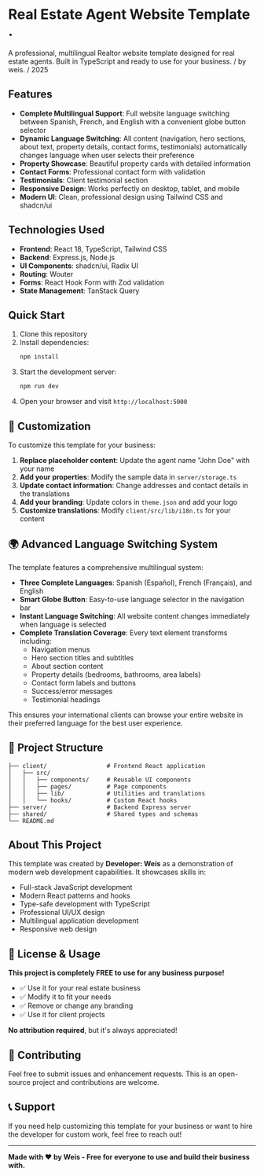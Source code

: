 # Real Estate Agent Website Template .

A professional, multilingual Realtor website template designed for real estate agents. Built in TypeScript and ready to use for your business.
/ by weis. / 2025 
## Features

- **Complete Multilingual Support**: Full website language switching between Spanish, French, and English with a convenient globe button selector
- **Dynamic Language Switching**: All content (navigation, hero sections, about text, property details, contact forms, testimonials) automatically changes language when user selects their preference
- **Property Showcase**: Beautiful property cards with detailed information
- **Contact Forms**: Professional contact form with validation
- **Testimonials**: Client testimonial section
- **Responsive Design**: Works perfectly on desktop, tablet, and mobile
- **Modern UI**: Clean, professional design using Tailwind CSS and shadcn/ui

## Technologies Used

- **Frontend**: React 18, TypeScript, Tailwind CSS
- **Backend**: Express.js, Node.js
- **UI Components**: shadcn/ui, Radix UI
- **Routing**: Wouter
- **Forms**: React Hook Form with Zod validation
- **State Management**: TanStack Query

## Quick Start

1. Clone this repository
2. Install dependencies:
   ```bash
   npm install
   ```
3. Start the development server:
   ```bash
   npm run dev
   ```
4. Open your browser and visit `http://localhost:5000`

## 📝 Customization

To customize this template for your business:

1. **Replace placeholder content**: Update the agent name "John Doe" with your name
2. **Add your properties**: Modify the sample data in `server/storage.ts`
3. **Update contact information**: Change addresses and contact details in the translations
4. **Add your branding**: Update colors in `theme.json` and add your logo
5. **Customize translations**: Modify `client/src/lib/i18n.ts` for your content

## 🌍 Advanced Language Switching System

The template features a comprehensive multilingual system:

- **Three Complete Languages**: Spanish (Español), French (Français), and English
- **Smart Globe Button**: Easy-to-use language selector in the navigation bar
- **Instant Language Switching**: All website content changes immediately when language is selected
- **Complete Translation Coverage**: Every text element transforms including:
  - Navigation menus
  - Hero section titles and subtitles
  - About section content
  - Property details (bedrooms, bathrooms, area labels)
  - Contact form labels and buttons
  - Success/error messages
  - Testimonial headings

This ensures your international clients can browse your entire website in their preferred language for the best user experience.

## 📂 Project Structure

```
├── client/                 # Frontend React application
│   ├── src/
│   │   ├── components/     # Reusable UI components
│   │   ├── pages/          # Page components
│   │   ├── lib/            # Utilities and translations
│   │   └── hooks/          # Custom React hooks
├── server/                 # Backend Express server
├── shared/                 # Shared types and schemas
└── README.md
```

##  About This Project

This template was created by **Developer: Weis** as a demonstration of modern web development capabilities. It showcases skills in:

- Full-stack JavaScript development
- Modern React patterns and hooks
- Type-safe development with TypeScript
- Professional UI/UX design
- Multilingual application development
- Responsive web design

## 📄 License & Usage

**This project is completely FREE to use for any business purpose!**

- ✅ Use it for your real estate business
- ✅ Modify it to fit your needs
- ✅ Remove or change any branding
- ✅ Use it for client projects

**No attribution required**, but it's always appreciated!

## 🤝 Contributing

Feel free to submit issues and enhancement requests. This is an open-source project and contributions are welcome.

## 📞 Support

If you need help customizing this template for your business or want to hire the developer for custom work, feel free to reach out!

---

**Made with ❤️ by Weis - Free for everyone to use and build their business with.**
